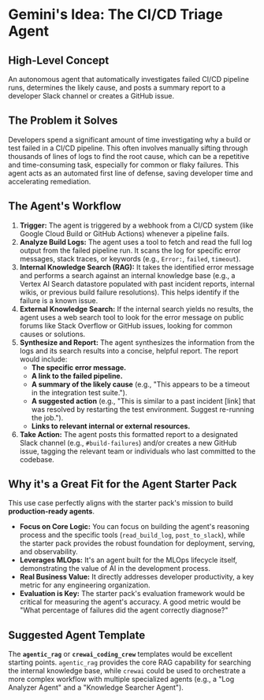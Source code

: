 # Gemini's Idea: The CI/CD Triage Agent

## High-Level Concept

An autonomous agent that automatically investigates failed CI/CD pipeline runs, determines the likely cause, and posts a summary report to a developer Slack channel or creates a GitHub issue.

## The Problem it Solves

Developers spend a significant amount of time investigating why a build or test failed in a CI/CD pipeline. This often involves manually sifting through thousands of lines of logs to find the root cause, which can be a repetitive and time-consuming task, especially for common or flaky failures. This agent acts as an automated first line of defense, saving developer time and accelerating remediation.

## The Agent's Workflow

1.  **Trigger:** The agent is triggered by a webhook from a CI/CD system (like Google Cloud Build or GitHub Actions) whenever a pipeline fails.
2.  **Analyze Build Logs:** The agent uses a tool to fetch and read the full log output from the failed pipeline run. It scans the log for specific error messages, stack traces, or keywords (e.g., `Error:`, `failed`, `timeout`).
3.  **Internal Knowledge Search (RAG):** It takes the identified error message and performs a search against an internal knowledge base (e.g., a Vertex AI Search datastore populated with past incident reports, internal wikis, or previous build failure resolutions). This helps identify if the failure is a known issue.
4.  **External Knowledge Search:** If the internal search yields no results, the agent uses a web search tool to look for the error message on public forums like Stack Overflow or GitHub issues, looking for common causes or solutions.
5.  **Synthesize and Report:** The agent synthesizes the information from the logs and its search results into a concise, helpful report. The report would include:
    *   **The specific error message.**
    *   **A link to the failed pipeline.**
    *   **A summary of the likely cause** (e.g., "This appears to be a timeout in the integration test suite.").
    *   **A suggested action** (e.g., "This is similar to a past incident [link] that was resolved by restarting the test environment. Suggest re-running the job.").
    *   **Links to relevant internal or external resources.**
6.  **Take Action:** The agent posts this formatted report to a designated Slack channel (e.g., `#build-failures`) and/or creates a new GitHub issue, tagging the relevant team or individuals who last committed to the codebase.

## Why it's a Great Fit for the Agent Starter Pack

This use case perfectly aligns with the starter pack's mission to build **production-ready agents**.

*   **Focus on Core Logic:** You can focus on building the agent's reasoning process and the specific tools (`read_build_log`, `post_to_slack`), while the starter pack provides the robust foundation for deployment, serving, and observability.
*   **Leverages MLOps:** It's an agent built for the MLOps lifecycle itself, demonstrating the value of AI in the development process.
*   **Real Business Value:** It directly addresses developer productivity, a key metric for any engineering organization.
*   **Evaluation is Key:** The starter pack's evaluation framework would be critical for measuring the agent's accuracy. A good metric would be "What percentage of failures did the agent correctly diagnose?"

## Suggested Agent Template

The **`agentic_rag`** or **`crewai_coding_crew`** templates would be excellent starting points. `agentic_rag` provides the core RAG capability for searching the internal knowledge base, while `crewai` could be used to orchestrate a more complex workflow with multiple specialized agents (e.g., a "Log Analyzer Agent" and a "Knowledge Searcher Agent").
